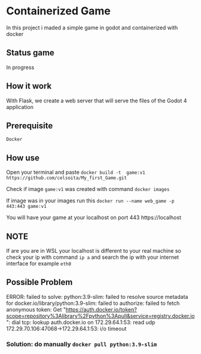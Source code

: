 # Containerized Game
In this project i maded a simple game in godot and containerized with docker
## Status game
In progress
## How it work
With Flask, we create a web server that will serve the files of the Godot 4 application
## Prerequisite
`Docker`
## How use
Open your terminal and paste `docker build -t  game:v1 https://github.com/celsoita/My_first_Game.git`

Check if image `game:v1` was created with command `docker images` 

If image was in your images run this `docker run --name web_game -p 443:443 game:v1`

You will have your game at your localhost on port 443  https://localhost
## NOTE
If are you are in WSL your localhost is different to your real machine so check your ip with command
`ip a` and search the ip with your internet interface for example `eth0`
## Possible Problem
ERROR: failed to solve: python:3.9-slim: failed to resolve source metadata for docker.io/library/python:3.9-slim: failed to authorize: failed to fetch anonymous token: Get "https://auth.docker.io/token?scope=repository%3Alibrary%2Fpython%3Apull&service=registry.docker.io": dial tcp: lookup auth.docker.io on 172.29.64.1:53: read udp 172.29.70.106:47068->172.29.64.1:53: i/o timeout

### Solution: do manually `docker pull python:3.9-slim`
